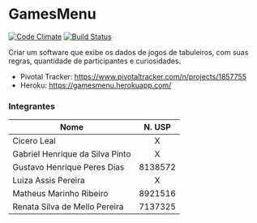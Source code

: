# GamesMenu
[![Code Climate](https://codeclimate.com/github/guhdias/GamesMenu/badges/gpa.svg)](https://codeclimate.com/github/guhdias/GamesMenu)
[![Build Status](https://travis-ci.org/guhdias/GamesMenu.svg?branch=master)](https://travis-ci.org/guhdias/GamesMenu)

Criar um software que exibe os dados de jogos de tabuleiros, com suas regras, quantidade de participantes e curiosidades.

- Pivotal Tracker: https://www.pivotaltracker.com/n/projects/1857755
- Heroku: https://gamesmenu.herokuapp.com/

### Integrantes

| Nome                           | N. USP |
| ------------------------------ |:------:|
| Cicero Leal                    |    X   |
| Gabriel Henrique da Silva Pinto|    X   |
| Gustavo Henrique Peres Dias    | 8138572|
| Luiza Assis Pereira            |    X   |
| Matheus Marinho Ribeiro        | 8921516|
| Renata Silva de Mello Pereira  | 7137325|
